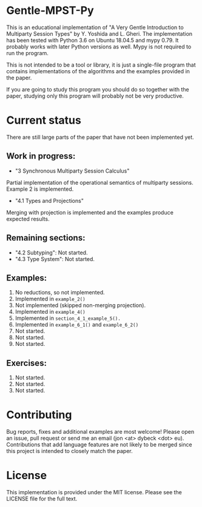 
# Gentle-MPST-Py

This is an educational implementation of
"A Very Gentle Introduction to Multiparty Session Types" by Y. Yoshida and L. Gheri.
The implementation has been tested with Python 3.6 on Ubuntu 18.04.5 and
mypy 0.79. It probably works with later Python versions as well. Mypy is
not required to run the program.

This is not intended to be a tool or library, it is just a single-file
program that contains implementations of the algorithms and the examples
provided in the paper.

If you are going to study this program you should do so together with the
paper, studying only this program will probably not be very productive. 

# Current status

There are still large parts of the paper that have not been implemented yet.

## Work in progress:

* "3 Synchronous Multiparty Session Calculus"

Partial implementation of the operational semantics of multiparty sessions.
Example 2 is implemented.

* "4.1 Types and Projections"

Merging with projection is implemented and the examples produce expected
results.

## Remaining sections:

* "4.2 Subtyping": Not started.
* "4.3 Type System": Not started.

## Examples:

1. No reductions, so not implemented.
2. Implemented in `example_2()`
3. Not implemented (skipped non-merging projection).
4. Implemented in `example_4()`
5. Implemented in `section_4_1_example_5().`
6. Implemented in `example_6_1()` and `example_6_2()`
7. Not started.
8. Not started.
9. Not started.

## Exercises:

1. Not started.
2. Not started.
3. Not started.

# Contributing

Bug reports, fixes and additional examples are most welcome! Please open an
issue, pull request or send me an email (jon \<at\> dybeck \<dot\> eu).
Contributions that add language features are not likely to be merged since
this project is intended to closely match the paper. 

# License

This implementation is provided under the MIT license. Please see the LICENSE
file for the full text.

